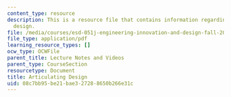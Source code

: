 ```yaml
---
content_type: resource
description: This is a resource file that contains information regarding articulating
  design.
file: /media/courses/esd-051j-engineering-innovation-and-design-fall-2012/08c7bb95be21bae327288650b266e31c_MITESD_051JF12_Lec04.pdf
file_type: application/pdf
learning_resource_types: []
ocw_type: OCWFile
parent_title: Lecture Notes and Videos
parent_type: CourseSection
resourcetype: Document
title: Articulating Design
uid: 08c7bb95-be21-bae3-2728-8650b266e31c
---
```


